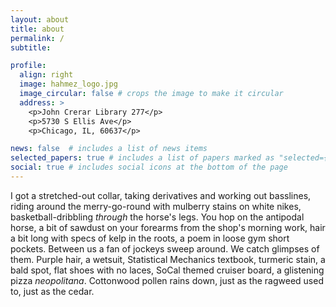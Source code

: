 ```yaml
---
layout: about
title: about
permalink: /
subtitle: 

profile:
  align: right
  image: hahmez_logo.jpg
  image_circular: false # crops the image to make it circular
  address: >
    <p>John Crerar Library 277</p>
    <p>5730 S Ellis Ave</p>
    <p>Chicago, IL, 60637</p>

news: false  # includes a list of news items
selected_papers: true # includes a list of papers marked as "selected={true}"
social: true # includes social icons at the bottom of the page
---
```


 I got a stretched-out collar, taking derivatives and working out basslines, riding around the merry-go-round with mulberry stains on white nikes, basketball-dribbling *through* the horse's legs. You hop on the antipodal horse, a bit of sawdust on your forearms from the shop's morning work, hair a bit long with specs of kelp in the roots, a poem in loose gym short pockets. Between us a fan of jockeys sweep around. We catch glimpses of them. Purple hair, a wetsuit, Statistical Mechanics textbook, turmeric stain, a bald spot, flat shoes with no laces, SoCal themed cruiser board, a glistening pizza *neopolitana*. Cottonwood pollen rains down, just as the ragweed used to, just as the cedar.

    